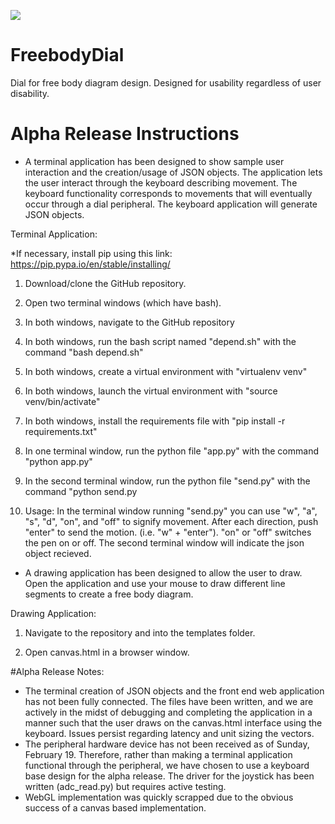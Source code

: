 <a href="https://zenhub.com"><img src="https://raw.githubusercontent.com/ZenHubIO/support/master/zenhub-badge.png"></a>


# FreebodyDial
Dial for free body diagram design. Designed for usability regardless of user disability. 

# Alpha Release Instructions
- A terminal application has been designed to show sample user interaction and the creation/usage of JSON objects. The application lets the user interact through the keyboard describing movement. The keyboard functionality corresponds to movements that will eventually occur through a dial peripheral. The keyboard application will generate JSON objects. 

Terminal Application:

*If necessary, install pip using this link: https://pip.pypa.io/en/stable/installing/

1. Download/clone the GitHub repository. 

2. Open two terminal windows (which have bash).

3. In both windows, navigate to the GitHub repository

4. In both windows, run the bash script named "depend.sh" with the command "bash depend.sh" 

5. In both windows, create a virtual environment with "virtualenv venv"

6. In both windows, launch the virtual environment with "source venv/bin/activate"

7. In both windows, install the requirements file with "pip install -r requirements.txt"

8. In one terminal window, run the python file "app.py" with the command "python app.py"

9. In the second terminal window, run the python file "send.py" with the command "python send.py

10. Usage: In the terminal window running "send.py" you can use "w", "a", "s", "d", "on", and "off" to signify movement. After each direction, push "enter" to send the motion. (i.e. "w" + "enter"). "on" or "off" switches the pen on or off. The second terminal window will indicate the json object recieved.

- A drawing application has been designed to allow the user to draw. Open the application and use your mouse to draw different line segments to create a free body diagram. 

Drawing Application: 

1. Navigate to the repository and into the templates folder. 

2. Open canvas.html in a browser window. 

#Alpha Release Notes:
- The terminal creation of JSON objects and the front end web application has not been fully connected. The files have been written, and we are actively in the midst of debugging and completing the application in a manner such that the user draws on the canvas.html interface using the keyboard. Issues persist regarding latency and unit sizing the vectors. 
- The peripheral hardware device has not been received as of Sunday, February 19. Therefore, rather than making a terminal application functional through the peripheral, we have chosen to use a keyboard base design for the alpha release. The driver for the joystick has been written (adc_read.py) but requires active testing. 
- WebGL implementation was quickly scrapped due to the obvious success of a canvas based implementation. 



